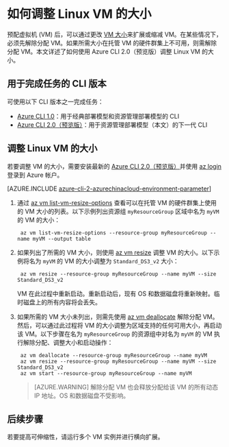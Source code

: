 <properties
    pageTitle="如何使用 Azure CLI 2.0（预览版）调整 Linux VM 的大小 | Azure"
    description="如何通过更改 VM 大小来增加或减少 Linux 虚拟机。"
    services="virtual-machines-linux"
    documentationcenter="na"
    author="mikewasson"
    manager="timlt"
    editor=""
    tags="" />
<tags 
    ms.assetid="e163f878-b919-45c5-9f5a-75a64f3b14a0"
    ms.service="virtual-machines-linux"
    ms.devlang="na"
    ms.topic="article"
    ms.tgt_pltfrm="na"
    ms.workload="infrastructure-services"
    ms.date="02/10/2017"
    wacn.date="04/10/2017"
    ms.author="mwasson" />

# 如何调整 Linux VM 的大小
预配虚拟机 (VM) 后，可以通过更改 [VM 大小][vm-sizes]来扩展或缩减 VM。在某些情况下，必须先解除分配 VM。如果所需大小在托管 VM 的硬件群集上不可用，则需解除分配 VM。本文详述了如何使用 Azure CLI 2.0（预览版）调整 Linux VM 的大小。

## 用于完成任务的 CLI 版本
可使用以下 CLI 版本之一完成任务：

- [Azure CLI 1.0](/documentation/articles/virtual-machines-linux-change-vm-size-nodejs/)：用于经典部署模型和资源管理部署模型的 CLI
- [Azure CLI 2.0（预览版）](#resize-a-linux-vm)：用于资源管理部署模型（本文）的下一代 CLI

## <a name="resize-a-linux-vm"></a> 调整 Linux VM 的大小
若要调整 VM 的大小，需要安装最新的 [Azure CLI 2.0（预览版）](https://docs.microsoft.com/cli/azure/install-az-cli2)并使用 [az login](https://docs.microsoft.com/cli/azure/#login) 登录到 Azure 帐户。

[AZURE.INCLUDE [azure-cli-2-azurechinacloud-environment-parameter](../../includes/azure-cli-2-azurechinacloud-environment-parameter.md)]

1. 通过 [az vm list-vm-resize-options](https://docs.microsoft.com/cli/azure/vm#list-vm-resize-options) 查看可以在托管 VM 的硬件群集上使用的 VM 大小的列表。以下示例列出资源组 `myResourceGroup` 区域中名为 `myVM` 的 VM 的大小：

        az vm list-vm-resize-options --resource-group myResourceGroup --name myVM --output table

2. 如果列出了所需的 VM 大小，则使用 [az vm resize](https://docs.microsoft.com/cli/azure/vm#resize) 调整 VM 的大小。以下示例将名为 `myVM` 的 VM 的大小调整为 `Standard_DS3_v2` 大小：

        az vm resize --resource-group myResourceGroup --name myVM --size Standard_DS3_v2

    VM 在此过程中重新启动。重新启动后，现有 OS 和数据磁盘将重新映射。临时磁盘上的所有内容将会丢失。

3. 如果所需的 VM 大小未列出，则需先使用 [az vm deallocate](https://docs.microsoft.com/cli/azure/vm#deallocate) 解除分配 VM。然后，可以通过此过程将 VM 的大小调整为区域支持的任何可用大小，再启动该 VM。以下步骤在名为 `myResourceGroup` 的资源组中对名为 `myVM` 的 VM 执行解除分配、调整大小和启动操作：

        az vm deallocate --resource-group myResourceGroup --name myVM
        az vm resize --resource-group myResourceGroup --name myVM --size Standard_DS3_v2
        az vm start --resource-group myResourceGroup --name myVM

    > [AZURE.WARNING]
    解除分配 VM 也会释放分配给该 VM 的所有动态 IP 地址。OS 和数据磁盘不受影响。

## 后续步骤
若要提高可伸缩性，请运行多个 VM 实例并进行横向扩展。

<!-- links -->

[boot-diagnostics]: https://azure.microsoft.com/blog/boot-diagnostics-for-virtual-machines-v2/
[vm-sizes]: /documentation/articles/virtual-machines-linux-sizes/

<!---HONumber=Mooncake_0320_2017-->